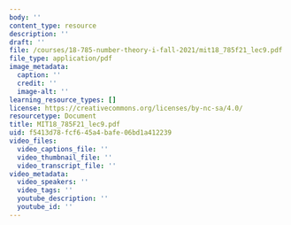 ```yaml
---
body: ''
content_type: resource
description: ''
draft: ''
file: /courses/18-785-number-theory-i-fall-2021/mit18_785f21_lec9.pdf
file_type: application/pdf
image_metadata:
  caption: ''
  credit: ''
  image-alt: ''
learning_resource_types: []
license: https://creativecommons.org/licenses/by-nc-sa/4.0/
resourcetype: Document
title: MIT18_785F21_lec9.pdf
uid: f5413d78-fcf6-45a4-bafe-06bd1a412239
video_files:
  video_captions_file: ''
  video_thumbnail_file: ''
  video_transcript_file: ''
video_metadata:
  video_speakers: ''
  video_tags: ''
  youtube_description: ''
  youtube_id: ''
---
```

